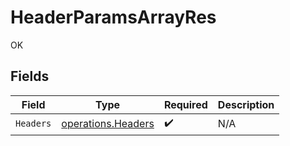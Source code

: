 # HeaderParamsArrayRes

OK


## Fields

| Field                                                           | Type                                                            | Required                                                        | Description                                                     |
| --------------------------------------------------------------- | --------------------------------------------------------------- | --------------------------------------------------------------- | --------------------------------------------------------------- |
| `Headers`                                                       | [operations.Headers](../../../pkg/models/operations/headers.md) | :heavy_check_mark:                                              | N/A                                                             |